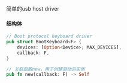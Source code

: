 简单的usb host driver

#### 结构体

```rust
// Boot protocol keyboard driver
pub struct BootKeyboard<F> {
    devices: [Option<Device>; MAX_DEVICES],
    callback: F,
}

// 关联函数new，用于创建驱动的实例
pub fn new(callback: F) -> Self
```


